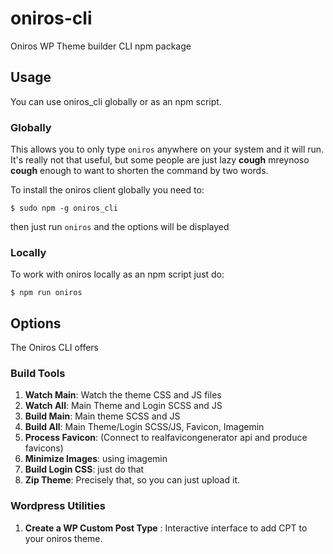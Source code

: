 # oniros-cli
Oniros WP Theme builder CLI npm package

## Usage

You can use oniros_cli globally or as an npm script.

### Globally

This allows you to only type ```oniros``` anywhere on your system and it will run. It's really not that useful, but some people are just lazy **cough** mreynoso **cough** enough to want to shorten the command by two words.

To install the oniros client globally you need to:
```
$ sudo npm -g oniros_cli
```

then just run ```oniros``` and the options will be displayed

### Locally

To work with oniros locally as an npm script just do:
```
$ npm run oniros
```

## Options

The Oniros CLI offers

### Build Tools

1. **Watch Main**: Watch the theme CSS and JS files
2. **Watch All**: Main Theme and Login SCSS and JS
3. **Build Main**: Main theme SCSS and JS
4. **Build All**: Main Theme/Login SCSS/JS, Favicon, Imagemin
5. **Process Favicon**: (Connect to realfavicongenerator api and produce favicons)
6. **Minimize Images**: using imagemin
7. **Build Login CSS**: just do that
8. **Zip Theme**: Precisely that, so you can just upload it.

### Wordpress Utilities

1. **Create a WP Custom Post Type** : Interactive interface to add CPT to your oniros theme.

